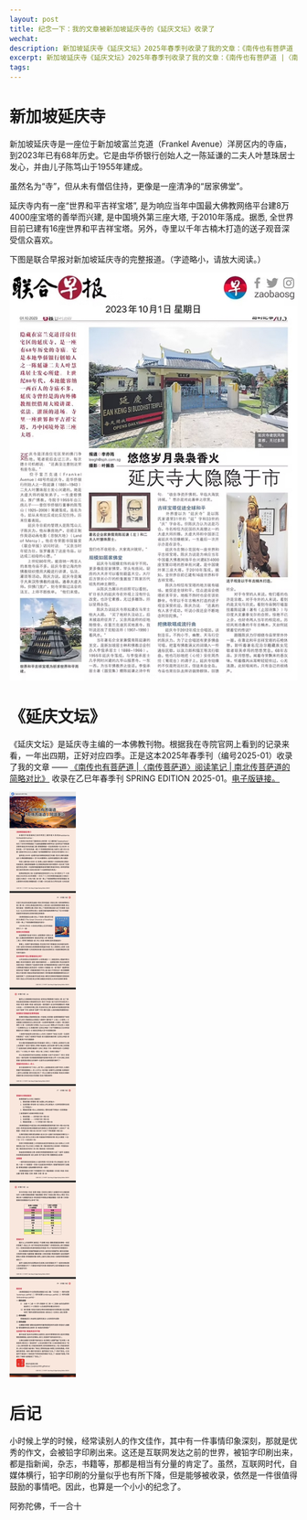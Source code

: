 ```yaml
---
layout: post
title: 纪念一下：我的文章被新加坡延庆寺的《延庆文坛》收录了
wechat: 
description: 新加坡延庆寺《延庆文坛》2025年春季刊收录了我的文章：《南传也有菩萨道 |〈南传菩萨道〉阅读笔记 | 南北传菩萨道的简略对比》
excerpt: 新加坡延庆寺《延庆文坛》2025年春季刊收录了我的文章：《南传也有菩萨道 |〈南传菩萨道〉阅读笔记 | 南北传菩萨道的简略对比》
tags:
---
```


#  新加坡延庆寺

新加坡延庆寺是一座位于新加坡富兰克道（Frankel Avenue）洋房区内的寺庙，到2023年已有68年历史。它是由华侨银行创始人之一陈延谦的二夫人叶慧珠居士发心，并由儿子陈笃山于1955年建成。

虽然名为“寺”，但从未有僧侣住持，更像是一座清净的“居家佛堂”。

延庆寺内有一座“世界和平吉祥宝塔”, 是为响应当年中国最大佛教网络平台建8万4000座宝塔的善举而兴建, 是中国境外第三座大塔, 于2010年落成。据悉, 全世界目前已建有16座世界和平吉祥宝塔。另外，寺里以千年古楠木打造的送子观音深受信众喜欢。

下图是联合早报对新加坡延庆寺的完整报道。（字迹略小，请放大阅读。）

![](../images/eks-report.jpeg)

# 《延庆文坛》

《延庆文坛》是延庆寺主编的一本佛教刊物。根据我在寺院官网上看到的记录来看，一年出四期，正好对应四季。正是这本2025年春季刊（编号2025-01）收录了我的文章  —— [《南传也有菩萨道 \|〈南传菩萨道〉阅读笔记 \| 南北传菩萨道的简略对比》](https://mp.weixin.qq.com/s/fwgHuMw9PTOZsy7OEDzDyA) 收录在乙巳年春季刊 SPRING EDITION 2025-01。[电子版链接。](https://www.yanqing.net/_files/ugd/67a7ab_0b7e404b9c824b1f8519167e69361912.pdf)

![](../images/esk-my-post.jpg)

# 后记

小时候上学的时候，经常读别人的作文佳作，其中有一件事情印象深刻，那就是优秀的作文，会被铅字印刷出来。这还是互联网发达之前的世界，被铅字印刷出来，都是指新闻，杂志，书籍等，那都是相当有分量的肯定了。虽然，互联网时代，自媒体横行，铅字印刷的分量似乎也有所下降，但是能够被收录，依然是一件很值得鼓励的事情吧。因此，也算是一个小小的纪念了。

阿弥陀佛，千一合十


